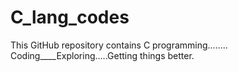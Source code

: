 # C_lang_codes
This GitHub repository contains  C programming........ Coding____Exploring.....Getting things better.
